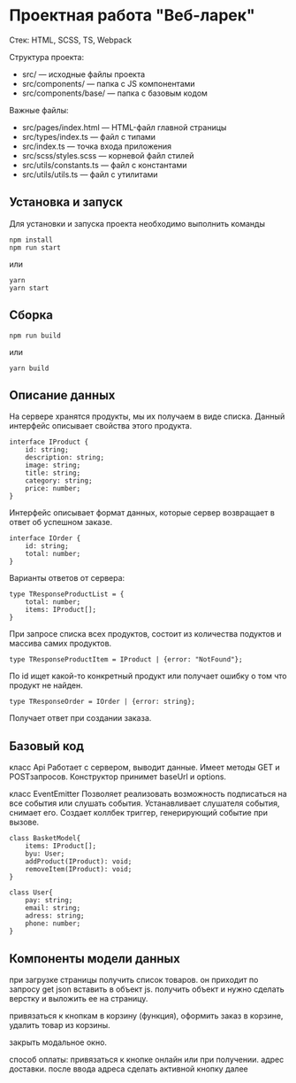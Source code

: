 # Проектная работа "Веб-ларек"

Стек: HTML, SCSS, TS, Webpack

Структура проекта:
- src/ — исходные файлы проекта
- src/components/ — папка с JS компонентами
- src/components/base/ — папка с базовым кодом

Важные файлы:
- src/pages/index.html — HTML-файл главной страницы
- src/types/index.ts — файл с типами
- src/index.ts — точка входа приложения
- src/scss/styles.scss — корневой файл стилей
- src/utils/constants.ts — файл с константами
- src/utils/utils.ts — файл с утилитами

## Установка и запуск
Для установки и запуска проекта необходимо выполнить команды

```
npm install
npm run start
```

или

```
yarn
yarn start
```
## Сборка

```
npm run build
```

или

```
yarn build
```

## Описание данных

На сервере хранятся продукты, мы их получаем в виде списка. Данный интерфейс описывает свойства этого продукта.

```
interface IProduct {
    id: string;
    description: string;
    image: string;
    title: string;
    category: string;
    price: number;
}
```

Интерфейс описывает формат данных, которые сервер возвращает в ответ об успешном заказе.

```
interface IOrder {
    id: string;
    total: number;
}
```

Варианты ответов от сервера:

```
type TResponseProductList = {
    total: number;
    items: IProduct[];
}
```

При запросе списка всех продуктов, состоит из количества подуктов и массива самих продуктов.

```
type TResponseProductItem = IProduct | {error: "NotFound"};
```

По id ищет какой-то конкретный продукт или получает ошибку о том что продукт не найден.

```
type TResponseOrder = IOrder | {error: string};
```

Получает ответ при создании заказа.

## Базовый код

класс Api 
Работает с сервером, выводит данные. Имеет методы GET и POSTзапросов. Конструктор принимет baseUrl и options.

класс EventEmitter
Позволяет реализовать возможность подписаться на все события или слушать события. Устанавливает слушателя события, снимает его. Создает коллбек триггер, генерирующий событие при вызове.

```
class BasketModel{
    items: IProduct[];
    byu: User;
    addProduct(IProduct): void;
    removeItem(IProduct): void;
}
```

```
class User{
    pay: string;
    email: string;
    adress: string;
    phone: number;
}
```

## Компоненты модели данных

при загрузке страницы получить список товаров. 
он приходит по запросу get json вставить в объект js. 
получить объект и нужно сделать верстку и выложить ее на страницу. 

привязаться к кнопкам в корзину (функция),
оформить заказ в корзине,
удалить товар из корзины.

закрыть модальное окно.

способ оплаты: привязаться к кнопке онлайн или при получении.
адрес доставки.
после ввода адреса сделать активной кнопку далее
